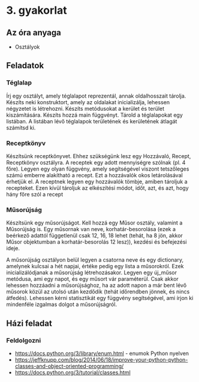 # 3. gyakorlat

## Az óra anyaga
- Osztályok

## Feladatok

### Téglalap
Írj egy osztályt, amely téglalapot reprezentál, annak oldalhosszait tárolja. Készíts neki konstruktort,
amely az oldalakat inicializálja, lehessen négyzetet is létrehozni. 
Készíts metódusokat a kerület és terület kiszámítására. Készíts hozzá main függvényt. Tárold a téglalapokat egy listában.
A listában lévő téglalapok területének és kerületének átlagát számítsd ki. 

### Receptkönyv
Készítsünk receptkönyvet. Ehhez szükségünk lesz egy Hozzávaló, Recept, Receptkönyv osztályra. 
A receptek egy adott mennyiségre szólnak (pl. 4 főre). Legyen egy olyan függvény, amely segítségével viszont tetszőleges számú
emberre alakítható a recept. Ezt a hozzávalók okos letárolásával érhetjük el. A receptnek legyen egy hozzávalók tömbje, amiben
tároljuk a recepteket. Ezen kívül tároljuk az elkészítési módot, időt, azt, és azt, hogy hány főre szól a recept

### Műsorújság
Készítsünk egy műsorújságot. Kell hozzá egy Műsor osztály, valamint a Műsorújság is. Egy műsornak van neve, korhatár-besorolása
(ezek a beérkező adattól függetlenül csak 12, 16, 18 lehet (tehát, ha 8 jön, akkor Műsor objektumban a korhatár-besorolás 12 lesz)),
kezdési és befejezési ideje.

A műsorújság osztályon belül legyen a csatorna neve és egy dictionary, amelynek kulcsai a hét napjai, értéke pedig egy lista a műsorokról. Ezek inicializálódjanak
a műsorújság létrehozásakor. Legyen egy új_műsor metódusa, ami egy napot, és egy műsort vár paraméterül. Csak akkor lehessen hozzáadni a műsorújsághoz,
ha az adott napon a már bent lévő műsorok közül az utolsó után kezdődik (tehát időrendben jönnek, és nincs átfedés). Lehessen
kérni statisztikát egy függvény segítségével, ami írjon ki mindenféle izgalmas dolgot a műsorújságról.

## Házi feladat

### Feldolgozni
- https://docs.python.org/3/library/enum.html - enumok Python nyelven
- https://jeffknupp.com/blog/2014/06/18/improve-your-python-python-classes-and-object-oriented-programming/
- https://docs.python.org/3/tutorial/classes.html